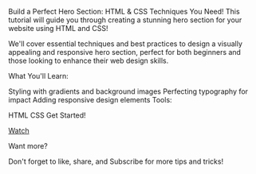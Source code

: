 Build a Perfect Hero Section: HTML & CSS Techniques You Need!
This tutorial will guide you through creating a stunning hero section for your website using HTML and CSS!

We'll cover essential techniques and best practices to design a visually appealing and responsive hero section, perfect for both beginners and those looking to enhance their web design skills.

What You'll Learn:

Styling with gradients and background images
Perfecting typography for impact
Adding responsive design elements
Tools:

HTML
CSS
Get Started!

[Watch](https://youtu.be/7ZqD0mUoPms?si=chlE62FddFlnH3tO)

Want more?

Don't forget to like, share, and Subscribe for more tips and tricks!